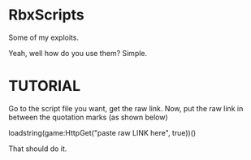 # RbxScripts
Some of my exploits.

Yeah, well how do you use them?
Simple.

# TUTORIAL

Go to the script file you want, get the raw link.
Now, put the raw link in between the quotation marks (as shown below)

loadstring(game:HttpGet("paste raw LINK here", true))()

That should do it.
